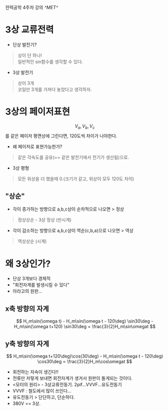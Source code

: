 전력공학 4주차 강의
*^*MET*^*
# 3상 교류전력
- 단상 발전기?
> 상이 단 하나!     
> 일반적인 sin함수를 생각할 수 있다.
- 3상 발전기
> 상이 3개      
> 코일만 3개를 가져다 놓았다고 생각하자.    
# 3상의 페이저표현
$$V_a,V_b,V_c$$를 같은 페이저 평면상에 그린다면, 120도씩 차이가 나야한다.
- 왜 페이저로 표현가능한가?
> 같은 각속도를 공유(== 같은 발전기에서 전기가 생산됨)으로.      
- 3상 평형
> 모든 위상을 더 했을때 0.(크기가 같고, 위상이 모두 120도 차이)
## "상순"
- 각이 증가하는 방향으로 a,b,c상이 순차적으로 나오면 > 정상
> 정상상순 - 3상 정상 (반시계)   
- 각이 감소하는 방향으로 a,b,c상이 역순(c,b,a)으로 나오면 > 역상
> 역상상순 (시계)  

# 왜 3상인가?
- 단상 3개보다 경제적
- "회전자계를 발생시킬 수 있다"
- 아라고의 원판...
## x축 방향의 자계 

$$ H_m\sin(\omega t) - H_m\sin(\omega t - 120\deg) \sin30\deg - H_m\sin(\omega t+120) \sin30\deg = \frac{3}{2}H_m\sin\omegat $$

## y축 방향의 자계

$$ H_m\sin(\omega t+120\deg)\cos(30\deg) - H_m\sin(\omega t - 120\deg) \cos30\deg = \frac{3}{2}H_m\cos\omegat $$

- 회전하는 자속이 생긴다!!
- 전류만 저렇게 보내면 회전자계가 생겨서 원판이 돌게되는 것이다.
- <모터의 원리> - 3상교류전동기. 2pif...VVVF...유도전동기
- VVVF : 철도에서 많이 쓰인다...
- 유도전동기 > 단단하고, 단순하다.
- 380V == 3상.